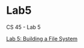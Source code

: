 # Lab5
CS 45 - Lab 5

[Lab 5: Building a File System](https://www.cs.swarthmore.edu/~kwebb/cs45/s20/labs/lab5.html)
